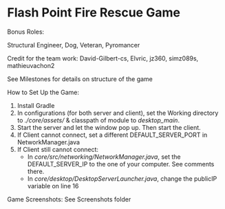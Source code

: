 # Flash Point Fire Rescue Game
Bonus Roles: 

Structural Engineer, Dog, Veteran, Pyromancer

Credit for the team work: David-Gilbert-cs, Elvric, jz360, simz089s, mathieuvachon2

See Milestones for details on structure of the game

How to Set Up the Game: 
1. Install Gradle
2. In configurations (for both server and client), set the Working directory to *./core/assets/* & classpath of module to *desktop_main*.
3. Start the server and let the window pop up. Then start the client.
4. If Client cannot connect, set a different DEFAULT_SERVER_PORT in NetworkManager.java
5.  If Client still cannot connect:
    - In *core/src/networking/NetworkManager.java*, set the DEFAULT_SERVER_IP to the one of your computer. See comments there.
    - In *core/desktop/DesktopServerLauncher.java*, change the publicIP variable on line 16

Game Screenshots:
See Screenshots folder


